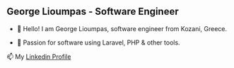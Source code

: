 ## George Lioumpas - Software Engineer

- 👋 Hello! I am George Lioumpas, software engineer from Kozani, Greece.
  
- 💙 Passion for software using Laravel, PHP & other tools.

📫 My [Linkedin Profile](https://www.linkedin.com/in/george-lioympas/)

